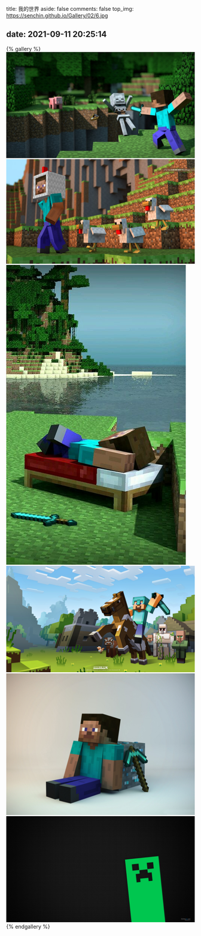 title: 我的世界
aside: false
comments: false
top_img: https://senchin.github.io/Gallery/02/6.jpg

date: 2021-09-11 20:25:14
---

{% gallery %}
![](02/1.jpg)
![](02/2.jpg)
![](02/3.jpg)
![](02/4.jpg)
![](02/5.jpg)
![](02/6.jpg)
{% endgallery %}

